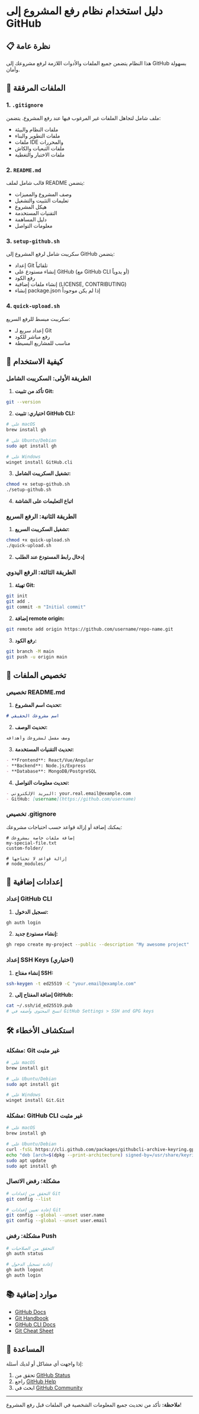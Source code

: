 # دليل استخدام نظام رفع المشروع إلى GitHub

## 📋 نظرة عامة

هذا النظام يتضمن جميع الملفات والأدوات اللازمة لرفع مشروعك إلى GitHub بسهولة وأمان.

## 📁 الملفات المرفقة

### 1. `.gitignore`
ملف شامل لتجاهل الملفات غير المرغوب فيها عند رفع المشروع. يتضمن:
- ملفات النظام والبيئة
- ملفات التطوير والبناء
- ملفات IDE والمحررات
- ملفات التبعيات والكاش
- ملفات الاختبار والتغطية

### 2. `README.md`
قالب شامل لملف README يتضمن:
- وصف المشروع والمميزات
- تعليمات التثبيت والتشغيل
- هيكل المشروع
- التقنيات المستخدمة
- دليل المساهمة
- معلومات التواصل

### 3. `setup-github.sh`
سكريبت شامل لرفع المشروع إلى GitHub يتضمن:
- إعداد Git تلقائياً
- إنشاء مستودع على GitHub (مع GitHub CLI أو يدوياً)
- رفع الكود
- إنشاء ملفات إضافية (LICENSE, CONTRIBUTING)
- إنشاء package.json إذا لم يكن موجوداً

### 4. `quick-upload.sh`
سكريبت مبسط للرفع السريع:
- إعداد سريع لـ Git
- رفع مباشر للكود
- مناسب للمشاريع البسيطة

## 🚀 كيفية الاستخدام

### الطريقة الأولى: السكريبت الشامل

1. **تأكد من تثبيت Git:**
```bash
git --version
```

2. **اختياري: تثبيت GitHub CLI:**
```bash
# على macOS
brew install gh

# على Ubuntu/Debian
sudo apt install gh

# على Windows
winget install GitHub.cli
```

3. **تشغيل السكريبت الشامل:**
```bash
chmod +x setup-github.sh
./setup-github.sh
```

4. **اتباع التعليمات على الشاشة**

### الطريقة الثانية: الرفع السريع

1. **تشغيل السكريبت السريع:**
```bash
chmod +x quick-upload.sh
./quick-upload.sh
```

2. **إدخال رابط المستودع عند الطلب**

### الطريقة الثالثة: الرفع اليدوي

1. **تهيئة Git:**
```bash
git init
git add .
git commit -m "Initial commit"
```

2. **إضافة remote origin:**
```bash
git remote add origin https://github.com/username/repo-name.git
```

3. **رفع الكود:**
```bash
git branch -M main
git push -u origin main
```

## 📝 تخصيص الملفات

### تخصيص README.md

1. **تحديث اسم المشروع:**
```markdown
# اسم مشروعك الحقيقي
```

2. **تحديث الوصف:**
```markdown
وصف مفصل لمشروعك وأهدافه
```

3. **تحديث التقنيات المستخدمة:**
```markdown
- **Frontend**: React/Vue/Angular
- **Backend**: Node.js/Express
- **Database**: MongoDB/PostgreSQL
```

4. **تحديث معلومات التواصل:**
```markdown
- البريد الإلكتروني: your.real.email@example.com
- GitHub: [username](https://github.com/username)
```

### تخصيص .gitignore

يمكنك إضافة أو إزالة قواعد حسب احتياجات مشروعك:

```gitignore
# إضافة ملفات خاصة بمشروعك
my-special-file.txt
custom-folder/

# إزالة قواعد لا تحتاجها
# node_modules/
```

## 🔧 إعدادات إضافية

### إعداد GitHub CLI

1. **تسجيل الدخول:**
```bash
gh auth login
```

2. **إنشاء مستودع جديد:**
```bash
gh repo create my-project --public --description "My awesome project"
```

### إعداد SSH Keys (اختياري)

1. **إنشاء مفتاح SSH:**
```bash
ssh-keygen -t ed25519 -C "your.email@example.com"
```

2. **إضافة المفتاح إلى GitHub:**
```bash
cat ~/.ssh/id_ed25519.pub
# انسخ المحتوى وأضفه في GitHub Settings > SSH and GPG keys
```

## 🛠️ استكشاف الأخطاء

### مشكلة: Git غير مثبت
```bash
# على macOS
brew install git

# على Ubuntu/Debian
sudo apt install git

# على Windows
winget install Git.Git
```

### مشكلة: GitHub CLI غير مثبت
```bash
# على macOS
brew install gh

# على Ubuntu/Debian
curl -fsSL https://cli.github.com/packages/githubcli-archive-keyring.gpg | sudo dd of=/usr/share/keyrings/githubcli-archive-keyring.gpg
echo "deb [arch=$(dpkg --print-architecture) signed-by=/usr/share/keyrings/githubcli-archive-keyring.gpg] https://cli.github.com/packages stable main" | sudo tee /etc/apt/sources.list.d/github-cli.list > /dev/null
sudo apt update
sudo apt install gh
```

### مشكلة: رفض الاتصال
```bash
# التحقق من إعدادات Git
git config --list

# إعادة تعيين إعدادات Git
git config --global --unset user.name
git config --global --unset user.email
```

### مشكلة: رفض Push
```bash
# التحقق من الصلاحيات
gh auth status

# إعادة تسجيل الدخول
gh auth logout
gh auth login
```

## 📚 موارد إضافية

- [GitHub Docs](https://docs.github.com/)
- [Git Handbook](https://guides.github.com/introduction/git-handbook/)
- [GitHub CLI Docs](https://cli.github.com/)
- [Git Cheat Sheet](https://education.github.com/git-cheat-sheet-education.pdf)

## 🤝 المساعدة

إذا واجهت أي مشاكل أو لديك أسئلة:

1. تحقق من [GitHub Status](https://www.githubstatus.com/)
2. راجع [GitHub Help](https://help.github.com/)
3. ابحث في [GitHub Community](https://github.community/)

---

**ملاحظة:** تأكد من تحديث جميع المعلومات الشخصية في الملفات قبل رفع المشروع! 